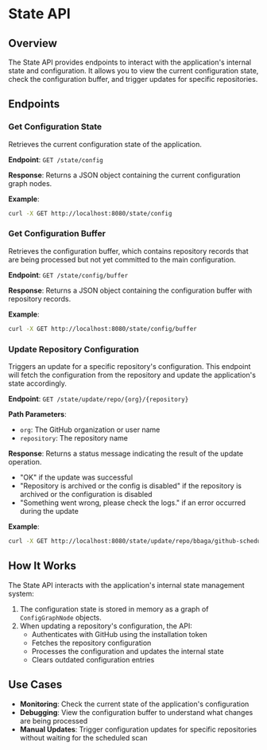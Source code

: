 # State API

## Overview
The State API provides endpoints to interact with the application's internal state and configuration. It allows you to view the current configuration state, check the configuration buffer, and trigger updates for specific repositories.

## Endpoints

### Get Configuration State
Retrieves the current configuration state of the application.

**Endpoint**: `GET /state/config`

**Response**: Returns a JSON object containing the current configuration graph nodes.

**Example**:
```bash
curl -X GET http://localhost:8080/state/config
```

### Get Configuration Buffer
Retrieves the configuration buffer, which contains repository records that are being processed but not yet committed to the main configuration.

**Endpoint**: `GET /state/config/buffer`

**Response**: Returns a JSON object containing the configuration buffer with repository records.

**Example**:
```bash
curl -X GET http://localhost:8080/state/config/buffer
```

### Update Repository Configuration
Triggers an update for a specific repository's configuration. This endpoint will fetch the configuration from the repository and update the application's state accordingly.

**Endpoint**: `GET /state/update/repo/{org}/{repository}`

**Path Parameters**:
- `org`: The GitHub organization or user name
- `repository`: The repository name

**Response**: Returns a status message indicating the result of the update operation.
- "OK" if the update was successful
- "Repository is archived or the config is disabled" if the repository is archived or the configuration is disabled
- "Something went wrong, please check the logs." if an error occurred during the update

**Example**:
```bash
curl -X GET http://localhost:8080/state/update/repo/bbaga/github-scheduled-reminder-app
```

## How It Works
The State API interacts with the application's internal state management system:

1. The configuration state is stored in memory as a graph of `ConfigGraphNode` objects.
2. When updating a repository's configuration, the API:
   - Authenticates with GitHub using the installation token
   - Fetches the repository configuration
   - Processes the configuration and updates the internal state
   - Clears outdated configuration entries

## Use Cases
- **Monitoring**: Check the current state of the application's configuration
- **Debugging**: View the configuration buffer to understand what changes are being processed
- **Manual Updates**: Trigger configuration updates for specific repositories without waiting for the scheduled scan